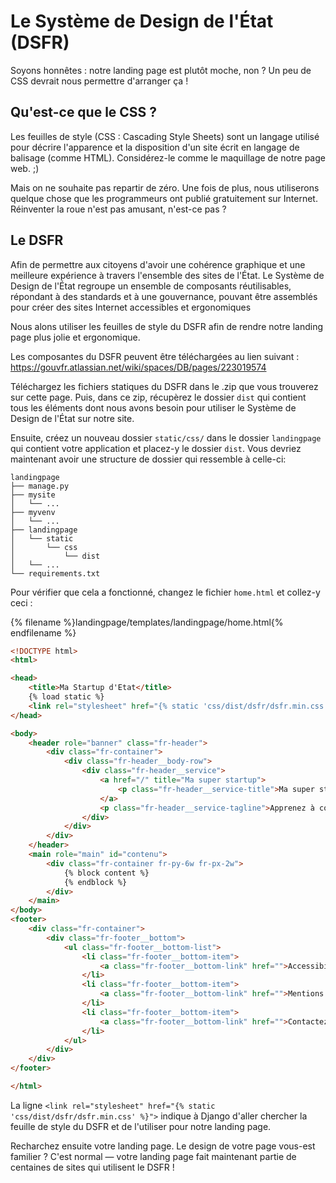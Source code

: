 # Le Système de Design de l'État (DSFR)

Soyons honnêtes : notre landing page est plutôt moche, non ? Un peu de CSS devrait nous permettre d'arranger ça !
## Qu'est-ce que le CSS ?

Les feuilles de style (CSS : Cascading Style Sheets) sont un langage utilisé pour décrire l'apparence et la disposition d'un site écrit en langage de balisage (comme HTML). Considérez-le comme le maquillage de notre page web. ;)

Mais on ne souhaite pas repartir de zéro. Une fois de plus, nous utiliserons quelque chose que les programmeurs ont publié gratuitement sur Internet. Réinventer la roue n'est pas amusant, n'est-ce pas ?

## Le DSFR

Afin de permettre aux citoyens d'avoir une cohérence graphique et une meilleure expérience à travers l'ensemble des sites de l'État. Le Système de Design de l'État regroupe un ensemble de composants réutilisables, répondant à des standards et à une gouvernance, pouvant être assemblés pour créer des sites Internet accessibles et ergonomiques

Nous alons utiliser les feuilles de style du DSFR afin de rendre notre landing page plus jolie et ergonomique.

Les composantes du DSFR peuvent être téléchargées au lien suivant : https://gouvfr.atlassian.net/wiki/spaces/DB/pages/223019574

Téléchargez les fichiers statiques du DSFR dans le .zip que vous trouverez sur cette page. Puis, dans ce zip, récupèrez le dossier `dist` qui contient tous les éléments dont nous avons besoin pour utiliser le Système de Design de l'État sur notre site.

Ensuite, créez un nouveau dossier `static/css/` dans le dossier `landingpage` qui contient votre application et placez-y le dossier `dist`. Vous devriez maintenant avoir une structure de dossier qui ressemble à celle-ci:

    landingpage
    ├── manage.py
    ├── mysite
    │   └── ...    
    ├── myvenv
    │   └── ...
    ├── landingpage
    │   └── static
    │       └── css
    │           └── dist
    │   └── ...
    └── requirements.txt

Pour vérifier que cela a fonctionné, changez le fichier `home.html` et collez-y ceci :

{% filename %}landingpage/templates/landingpage/home.html{% endfilename %}

```html
<!DOCTYPE html>
<html>

<head>
    <title>Ma Startup d'Etat</title>
    {% load static %}
    <link rel="stylesheet" href="{% static 'css/dist/dsfr/dsfr.min.css' %}">
</head>

<body>
    <header role="banner" class="fr-header">
        <div class="fr-container">
            <div class="fr-header__body-row">
                <div class="fr-header__service">
                    <a href="/" title="Ma super startup">
                        <p class="fr-header__service-title">Ma super startup</p>
                    </a>
                    <p class="fr-header__service-tagline">Apprenez à coller des post-its avec nous</p>
                </div>
            </div>
        </div>
    </header>
    <main role="main" id="contenu">
        <div class="fr-container fr-py-6w fr-px-2w">
            {% block content %}
            {% endblock %}
        </div>
    </main>
</body>
<footer>
    <div class="fr-container">
        <div class="fr-footer__bottom">
            <ul class="fr-footer__bottom-list">
                <li class="fr-footer__bottom-item">
                    <a class="fr-footer__bottom-link" href="">Accessibilité : non conforme</a>
                </li>
                <li class="fr-footer__bottom-item">
                    <a class="fr-footer__bottom-link" href="">Mentions légales</a>
                </li>
                <li class="fr-footer__bottom-item">
                    <a class="fr-footer__bottom-link" href="">Contactez-nous</a>
                </li>
            </ul>
        </div>
    </div>
</footer>

</html>
```

La ligne `<link rel="stylesheet" href="{% static 'css/dist/dsfr/dsfr.min.css' %}">` indique à Django d'aller chercher la feuille de style du DSFR et de l'utiliser pour notre landing page.

Recharchez ensuite votre landing page. Le design de votre page vous-est familier ? C'est normal — votre landing page fait maintenant partie de centaines de sites qui utilisent le DSFR !
